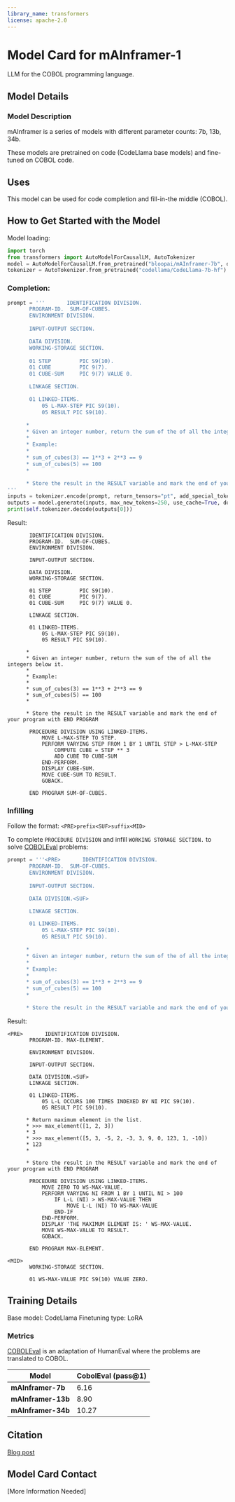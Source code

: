 ```yaml
---
library_name: transformers
license: apache-2.0
---
```


# Model Card for mAInframer-1

LLM for the COBOL programming language.

## Model Details

### Model Description

mAInframer is a series of models with different parameter counts: 7b, 13b, 34b.

These models are pretrained on code (CodeLlama base models) and fine-tuned on COBOL code.


## Uses

This model can be used for code completion and fill-in-the middle (COBOL).

## How to Get Started with the Model

Model loading:

```python
import torch
from transformers import AutoModelForCausalLM, AutoTokenizer
model = AutoModelForCausalLM.from_pretrained("bloopai/mAInframer-7b", device_map="cuda", torch_dtype=torch.bfloat16)
tokenizer = AutoTokenizer.from_pretrained("codellama/CodeLlama-7b-hf")
```

### Completion:

```python
prompt = '''       IDENTIFICATION DIVISION.
       PROGRAM-ID.  SUM-OF-CUBES.
       ENVIRONMENT DIVISION.
       
       INPUT-OUTPUT SECTION.

       DATA DIVISION.
       WORKING-STORAGE SECTION.
       
       01 STEP         PIC S9(10).
       01 CUBE         PIC 9(7).
       01 CUBE-SUM     PIC 9(7) VALUE 0.

       LINKAGE SECTION.

       01 LINKED-ITEMS.
           05 L-MAX-STEP PIC S9(10).
           05 RESULT PIC S9(10).

      * 
      * Given an integer number, return the sum of the of all the integers below it.
      * 
      * Example:
      * 
      * sum_of_cubes(3) == 1**3 + 2**3 == 9
      * sum_of_cubes(5) == 100
      *  

      * Store the result in the RESULT variable and mark the end of your program with END PROGRAM
'''
inputs = tokenizer.encode(prompt, return_tensors="pt", add_special_tokens=False).to("cuda")
outputs = model.generate(inputs, max_new_tokens=250, use_cache=True, do_sample=False, repetition_penalty=1.1)
print(self.tokenizer.decode(outputs[0]))
```

Result:
```cobol
       IDENTIFICATION DIVISION.
       PROGRAM-ID.  SUM-OF-CUBES.
       ENVIRONMENT DIVISION.
       
       INPUT-OUTPUT SECTION.

       DATA DIVISION.
       WORKING-STORAGE SECTION.
       
       01 STEP         PIC S9(10).
       01 CUBE         PIC 9(7).
       01 CUBE-SUM     PIC 9(7) VALUE 0.

       LINKAGE SECTION.

       01 LINKED-ITEMS.
           05 L-MAX-STEP PIC S9(10).
           05 RESULT PIC S9(10).

      * 
      * Given an integer number, return the sum of the of all the integers below it.
      * 
      * Example:
      * 
      * sum_of_cubes(3) == 1**3 + 2**3 == 9
      * sum_of_cubes(5) == 100
      *  

      * Store the result in the RESULT variable and mark the end of your program with END PROGRAM

       PROCEDURE DIVISION USING LINKED-ITEMS.
           MOVE L-MAX-STEP TO STEP.
           PERFORM VARYING STEP FROM 1 BY 1 UNTIL STEP > L-MAX-STEP
               COMPUTE CUBE = STEP ** 3
               ADD CUBE TO CUBE-SUM
           END-PERFORM.
           DISPLAY CUBE-SUM.
           MOVE CUBE-SUM TO RESULT.
           GOBACK.
           
       END PROGRAM SUM-OF-CUBES.
```

### Infilling

Follow the format: `<PRE>prefix<SUF>suffix<MID>`

To complete `PROCEDURE DIVISION` and infill `WORKING STORAGE SECTION.` to solve [COBOLEval](https://github.com/BloopAI/COBOLEval) problems:

```python
prompt = '''<PRE>       IDENTIFICATION DIVISION.
       PROGRAM-ID.  SUM-OF-CUBES.
       ENVIRONMENT DIVISION.
       
       INPUT-OUTPUT SECTION.

       DATA DIVISION.<SUF>

       LINKAGE SECTION.

       01 LINKED-ITEMS.
           05 L-MAX-STEP PIC S9(10).
           05 RESULT PIC S9(10).

      * 
      * Given an integer number, return the sum of the of all the integers below it.
      * 
      * Example:
      * 
      * sum_of_cubes(3) == 1**3 + 2**3 == 9
      * sum_of_cubes(5) == 100
      *  

      * Store the result in the RESULT variable and mark the end of your program with END PROGRAM'''
```

Result:
```cobol
<PRE>       IDENTIFICATION DIVISION.
       PROGRAM-ID. MAX-ELEMENT.

       ENVIRONMENT DIVISION.
       
       INPUT-OUTPUT SECTION.

       DATA DIVISION.<SUF>
       LINKAGE SECTION.

       01 LINKED-ITEMS.
           05 L-L OCCURS 100 TIMES INDEXED BY NI PIC S9(10).
           05 RESULT PIC S9(10).

      * Return maximum element in the list.
      * >>> max_element([1, 2, 3])
      * 3
      * >>> max_element([5, 3, -5, 2, -3, 3, 9, 0, 123, 1, -10])
      * 123
      * 

      * Store the result in the RESULT variable and mark the end of your program with END PROGRAM

       PROCEDURE DIVISION USING LINKED-ITEMS.
           MOVE ZERO TO WS-MAX-VALUE.
           PERFORM VARYING NI FROM 1 BY 1 UNTIL NI > 100
               IF L-L (NI) > WS-MAX-VALUE THEN
                   MOVE L-L (NI) TO WS-MAX-VALUE
               END-IF
           END-PERFORM.
           DISPLAY 'THE MAXIMUM ELEMENT IS: ' WS-MAX-VALUE.
           MOVE WS-MAX-VALUE TO RESULT.
           GOBACK.
           
       END PROGRAM MAX-ELEMENT.

<MID>
       WORKING-STORAGE SECTION.
       
       01 WS-MAX-VALUE PIC S9(10) VALUE ZERO.

```

## Training Details

Base model: CodeLlama
Finetuning type: LoRA

### Metrics

[COBOLEval](https://github.com/BloopAI/COBOLEval) is an adaptation of HumanEval where the problems are translated to COBOL.

| **Model**            | CobolEval (pass@1) | 
|----------------------|--------------------|
| **mAInframer-7b**    | 6.16   | 
| **mAInframer-13b**   | 8.90   |
| **mAInframer-34b**   | 10.27  |


## Citation 

[Blog post]() 


## Model Card Contact

[More Information Needed]